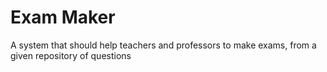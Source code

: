 Exam Maker
==========

A system that should help teachers and professors to make exams, from a given repository of questions
